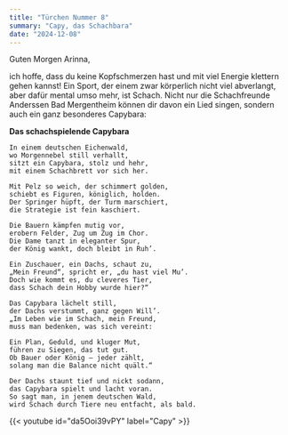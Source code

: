 ```yaml
---
title: "Türchen Nummer 8"
summary: "Capy, das Schachbara"
date: "2024-12-08"
---
```


Guten Morgen Arinna,

ich hoffe, dass du keine Kopfschmerzen hast und mit viel Energie klettern gehen kannst!
Ein Sport, der einem zwar körperlich nicht viel abverlangt, aber dafür mental umso mehr, ist Schach. Nicht nur die Schachfreunde Anderssen Bad Mergentheim können dir davon ein Lied singen, sondern auch ein ganz besonderes Capybara:


**Das schachspielende Capybara**

```
In einem deutschen Eichenwald,  
wo Morgennebel still verhallt,  
sitzt ein Capybara, stolz und hehr,  
mit einem Schachbrett vor sich her.  

Mit Pelz so weich, der schimmert golden,  
schiebt es Figuren, königlich, holden.  
Der Springer hüpft, der Turm marschiert,  
die Strategie ist fein kaschiert.  

Die Bauern kämpfen mutig vor,  
erobern Felder, Zug um Zug im Chor.  
Die Dame tanzt in eleganter Spur,  
der König wankt, doch bleibt in Ruh’.  

Ein Zuschauer, ein Dachs, schaut zu,  
„Mein Freund“, spricht er, „du hast viel Mu’.  
Doch wie kommt es, du cleveres Tier,  
dass Schach dein Hobby wurde hier?“  

Das Capybara lächelt still,  
der Dachs verstummt, ganz gegen Will’.  
„Im Leben wie im Schach, mein Freund,  
muss man bedenken, was sich vereint:  

Ein Plan, Geduld, und kluger Mut,  
führen zu Siegen, das tut gut.  
Ob Bauer oder König – jeder zählt,  
solang man die Balance nicht quält.“  

Der Dachs staunt tief und nickt sodann,  
das Capybara spielt und lacht voran.  
So sagt man, in jenem deutschen Wald,  
wird Schach durch Tiere neu entfacht, als bald.
```

{{< youtube id="da5Ooi39vPY" label="Capy" >}}